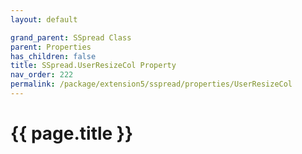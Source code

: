 ```yaml
---
layout: default

grand_parent: SSpread Class
parent: Properties
has_children: false
title: SSpread.UserResizeCol Property
nav_order: 222
permalink: /package/extension5/sspread/properties/UserResizeCol
---
```

# {{ page.title }}